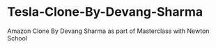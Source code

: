 # Tesla-Clone-By-Devang-Sharma
Amazon Clone By Devang Sharma as part of Masterclass with Newton School
